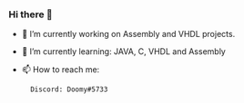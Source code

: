 ### Hi there 👋

- 🔭 I’m currently working on Assembly and VHDL projects.
- 🌱 I’m currently learning: JAVA, C, VHDL and Assembly
- 📫 How to reach me: 

        Discord: Doomy#5733
